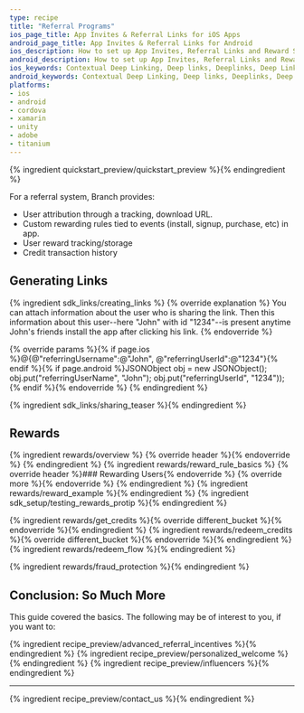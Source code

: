 ```yaml
---
type: recipe
title: "Referral Programs"
ios_page_title: App Invites & Referral Links for iOS Apps
android_page_title: App Invites & Referral Links for Android
ios_description: How to set up App Invites, Referral Links and Reward Schemes for iOS apps using deep links. With objective-c and swift code snippets.
android_description: How to set up App Invites, Referral Links and Reward Schemes for Android apps using deep links. With Java code snippets.
ios_keywords: Contextual Deep Linking, Deep links, Deeplinks, Deep Linking, Deeplinking, Deferred Deep Linking, Deferred Deeplinking, Google App Indexing, Google App Invites, Apple Universal Links, Apple Spotlight Search, Facebook App Links, AppLinks, Deepviews, Deep views, Referral Links, App Invites, Reward Schemes, Promotion codes, iOS, objective-c, swift
android_keywords: Contextual Deep Linking, Deep links, Deeplinks, Deep Linking, Deeplinking, Deferred Deep Linking, Deferred Deeplinking, Google App Indexing, Google App Invites, Apple Universal Links, Apple Spotlight Search, Facebook App Links, AppLinks, Deepviews, Deep views, Referral Links, App Invites, Reward Schemes, Promotion codes, Android
platforms:
- ios
- android
- cordova
- xamarin
- unity
- adobe
- titanium
---
```


{% ingredient quickstart_preview/quickstart_preview %}{% endingredient %}

For a referral system, Branch provides:

- User attribution through a tracking, download URL.
- Custom rewarding rules tied to events (install, signup, purchase, etc) in app.
- User reward tracking/storage
- Credit transaction history

## Generating Links

{% ingredient sdk_links/creating_links %}
  {% override explanation %}
  You can attach information about the user who is sharing the link. Then this information about this user--here "John" with id "1234"--is present anytime John's friends install the app after clicking his link.
  {% endoverride %}

  {% override params %}{% if page.ios %}@{@"referringUsername":@"John", @"referringUserId":@"1234"}{% endif %}{% if page.android %}JSONObject obj = new JSONObject();
obj.put("referringUserName", "John");
obj.put("referringUserId", "1234"));{% endif %}{% endoverride %}
{% endingredient %}

{% ingredient sdk_links/sharing_teaser %}{% endingredient %}
<!--- /Generating Links-->


## Rewards
{% ingredient rewards/overview %}
	{% override header %}{% endoverride %}
{% endingredient %}
{% ingredient rewards/reward_rule_basics %}
	{% override header %}### Rewarding Users{% endoverride %}
	{% override more %}{% endoverride %}
{% endingredient %}
{% ingredient rewards/reward_example %}{% endingredient %}
{% ingredient sdk_setup/testing_rewards_protip %}{% endingredient %}

{% ingredient rewards/get_credits %}{% override different_bucket %}{% endoverride %}{% endingredient %}
{% ingredient rewards/redeem_credits %}{% override different_bucket %}{% endoverride %}{% endingredient %}
{% ingredient rewards/redeem_flow %}{% endingredient %}
<!--- /Incentives: Tracking and Rewarding-->


{% ingredient rewards/fraud_protection %}{% endingredient %}


## Conclusion: So Much More

This guide covered the basics. The following may be of interest to you, if you want to:

{% ingredient recipe_preview/advanced_referral_incentives %}{% endingredient %}
{% ingredient recipe_preview/personalized_welcome %}{% endingredient %}
{% ingredient recipe_preview/influencers %}{% endingredient %}

-----

{% ingredient recipe_preview/contact_us %}{% endingredient %}
